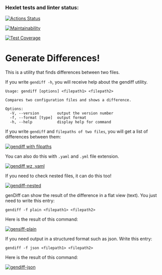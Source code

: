 ### Hexlet tests and linter status:
[![Actions Status](https://github.com/1aS5i-dekYon/frontend-project-46/actions/workflows/hexlet-check.yml/badge.svg)](https://github.com/1aS5i-dekYon/frontend-project-46/actions)

[![Maintainability](https://api.codeclimate.com/v1/badges/56d7c39feabb867cbe17/maintainability)](https://codeclimate.com/github/1aS5i-dekYon/frontend-project-46/maintainability)

[![Test Coverage](https://api.codeclimate.com/v1/badges/56d7c39feabb867cbe17/test_coverage)](https://codeclimate.com/github/1aS5i-dekYon/frontend-project-46/test_coverage)


# Generate Differences!
This is a utility that finds differences between two files.

If you write `gendiff -h`, you will receive help about the gendiff utility.

```
Usage: gendiff [options] <filepath1> <filepath2>

Compares two configuration files and shows a difference.

Options:
  -V, --version        output the version number
  -f, --format [type]  output format
  -h, --help           display help for command
```

If you write `gendiff` and `filepaths of two files`,  you will get a list of differences between them:

[![gendiff with filpaths](https://asciinema.org/a/3cRvnNoajW55RCmEKskJuAri5.svg)](https://asciinema.org/a/3cRvnNoajW55RCmEKskJuAri5)

You can also do this with `.yaml` and `.yml` file extension.

[![gendiff wz .yaml](https://asciinema.org/a/vqLONXr9AgkWfdmrXLIBDZo5V.svg)](https://asciinema.org/a/vqLONXr9AgkWfdmrXLIBDZo5V)

If you need to check nested files, it can do this too!

[![gendiff-nested](https://asciinema.org/a/xf3K59KGWIdBuUJyxgMuFECVB.svg)](https://asciinema.org/a/xf3K59KGWIdBuUJyxgMuFECVB)

genDiff can show the result of the difference in a flat view (text). You just need to write this entry:

```
gendiff -f plain <filepath1> <filepath2>
```

Here is the result of this command:

[![gensiff-plain](https://asciinema.org/a/iLil0qN1NKGwrJsiRwiJWCG1t.svg)](https://asciinema.org/a/iLil0qN1NKGwrJsiRwiJWCG1t)

If you need output in a structured format such as json. Write this entry:

```
gendiff -f json <filepath1> <filepath2>
```

Here is the result of this command:

[![gendiff-json](https://asciinema.org/a/nxE4yBsNRFEUCIyMPTSBhxeaG.svg)](https://asciinema.org/a/nxE4yBsNRFEUCIyMPTSBhxeaG)